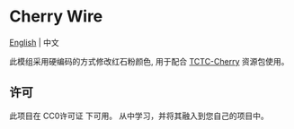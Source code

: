 # Cherry Wire

[English](./README.md) | 中文

此模组采用硬编码的方式修改红石粉颜色, 用于配合 [TCTC-Cherry](https://github.com/The-Cat-Town-Craft/TCTC-Cherry) 资源包使用。

## 许可

此项目在 CC0许可证 下可用。 从中学习，并将其融入到您自己的项目中。

